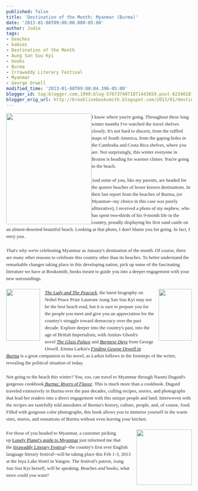 ```yaml
---
published: false
title: 'Destination of the Month: Myanmar (Burma)'
date: '2013-01-08T09:00:00.000-05:00'
author: Jodie
tags:
- beaches
- babies
- Destination of the Month
- Aung San Suu Kyi
- books
- Burma
- Irrawaddy Literary Festival
- Myanmar
- George Orwell
modified_time: '2013-01-08T09:00:04.396-05:00'
blogger_id: tag:blogger.com,1999:blog-5767374071871443859.post-8234018704414897142
blogger_orig_url: http://brooklinebooksmith.blogspot.com/2013/01/destination-of-month-myanmar-burma.html
---
```


<div style="color: #333333; font-family: Georgia, 'Times New Roman', 'Bitstream Charter', Times, serif; font-size: 13px; line-height: 19px;"><a data-mce-href="http://globecornerbookstore.com/blogs/wp-content/uploads/2013/01/burmabook.jpg" href="http://globecornerbookstore.com/blogs/wp-content/uploads/2013/01/burmabook.jpg"><img alt="" class="alignleft size-medium wp-image-8652" data-mce-src="http://globecornerbookstore.com/blogs/wp-content/uploads/2013/01/burmabook-232x300.jpg" height="300" src="http://globecornerbookstore.com/blogs/wp-content/uploads/2013/01/burmabook-232x300.jpg" style="border: 0px; cursor: default; float: left;" title="burmabook" width="232" /></a>I know where you're going. Throughout these long winter months I've watched the travel shelves closely. It's not hard to discern, from the ruffled maps of South America, from the gaping holes in the Cambodia and Costa Rica shelves, where you are. Not surprisingly, this winter everyone in Boston is heading for warmer climes. You're going to the beach.</div><div style="color: #333333; font-family: Georgia, 'Times New Roman', 'Bitstream Charter', Times, serif; font-size: 13px; line-height: 19px;"><br /></div><div style="color: #333333; font-family: Georgia, 'Times New Roman', 'Bitstream Charter', Times, serif; font-size: 13px; line-height: 19px;">And some of you, like my parents, are headed for the quieter beaches of lesser known destinations. In their last report from the beaches of Burma, (or Myanmar--my choice in this case was purely alliterative), I received a photo of my nephew, who has spent two-thirds of his 9-month life in the country, proudly displaying his first sand castle on an almost-deserted beautiful beach. Looking at that photo, I don't blame you for going. In fact, I envy you.</div><div style="color: #333333; font-family: Georgia, 'Times New Roman', 'Bitstream Charter', Times, serif; font-size: 13px; line-height: 19px;"><br /></div><div style="color: #333333; font-family: Georgia, 'Times New Roman', 'Bitstream Charter', Times, serif; font-size: 13px; line-height: 19px;">That's why we're celebrating Myanmar as January's destination of the month. Of course, there are many other reasons to celebrate this country other than its beaches. To better understand the remarkable changes taking place in this developing nation, pick up some of the fascinating literature we have at Booksmith, books meant to guide you into a deeper engagement with your new surroundings.</div><div style="color: #333333; font-family: Georgia, 'Times New Roman', 'Bitstream Charter', Times, serif; font-size: 13px; line-height: 19px;"><br /></div><div style="color: #333333; font-family: Georgia, 'Times New Roman', 'Bitstream Charter', Times, serif; font-size: 13px; line-height: 19px;"><a data-mce-href="http://globecornerbookstore.com/blogs/wp-content/uploads/2013/01/FC9781741794694.jpg" href="http://globecornerbookstore.com/blogs/wp-content/uploads/2013/01/FC9781741794694.jpg" style="clear: right; float: right; margin-bottom: 1em; margin-left: 1em;"><img alt="" class="alignright size-full wp-image-8665" data-mce-src="http://globecornerbookstore.com/blogs/wp-content/uploads/2013/01/FC9781741794694.jpg" height="140" src="http://globecornerbookstore.com/blogs/wp-content/uploads/2013/01/FC9781741794694.jpg" style="border: 0px; float: right;" title="FC9781741794694" width="90" /></a><a data-mce-href="http://globecornerbookstore.com/blogs/wp-content/uploads/2013/01/FC9781615190645.jpg" href="http://globecornerbookstore.com/blogs/wp-content/uploads/2013/01/FC9781615190645.jpg" style="clear: left; float: left; margin-bottom: 1em; margin-right: 1em;"><img alt="" class="alignleft size-full wp-image-8653" data-mce-src="http://globecornerbookstore.com/blogs/wp-content/uploads/2013/01/FC9781615190645.jpg" height="140" src="http://globecornerbookstore.com/blogs/wp-content/uploads/2013/01/FC9781615190645.jpg" style="border: 0px; float: left;" title="FC9781615190645" width="92" /></a><em><a data-mce-href="http://www.brooklinebooksmith-shop.com/book/9781615190645" href="http://www.brooklinebooksmith-shop.com/book/9781615190645">The Lady and The Peacock</a>,&nbsp;</em>the latest biography on Nobel Peace Prize Laureate Aung San Suu Kyi may not be the best&nbsp;beach read, but&nbsp;it is sure to prepare you for the people you meet and give you an appreciation for the country's struggle toward democracy over the past decade. Explore deeper into the country's past, into the age of British Imperialism, with Amitav Ghosh's novel&nbsp;<em><a data-mce-href="http://www.brooklinebooksmith-shop.com/book/9780375758775" href="http://www.brooklinebooksmith-shop.com/book/9780375758775">The Glass Palace</a>&nbsp;</em>and&nbsp;<a data-mce-href="http://www.brooklinebooksmith-shop.com/book/9780307595041" href="http://www.brooklinebooksmith-shop.com/book/9780307595041"><em>Burmese Days</em></a>&nbsp;from George Orwell. Emma Larkin's&nbsp;<a data-mce-href="http://www.brooklinebooksmith-shop.com/search/apachesolr_search/emma%20larkin" href="http://www.brooklinebooksmith-shop.com/search/apachesolr_search/emma%20larkin"><em>Finding George Orwell in Burma</em></a>&nbsp;is a great companion to his novel, as Larkin follows in the footsteps of the writer, revealing the political situation of today.</div><div style="color: #333333; font-family: Georgia, 'Times New Roman', 'Bitstream Charter', Times, serif; font-size: 13px; line-height: 19px;"><br /></div><div style="color: #333333; font-family: Georgia, 'Times New Roman', 'Bitstream Charter', Times, serif; font-size: 13px; line-height: 19px;">Not going to the beach this winter? You, too, can travel to Myanmar through Naomi Duguid's gorgeous&nbsp;cookbook<a data-mce-href="http://www.brooklinebooksmith-shop.com/book/9781579654139" href="http://www.brooklinebooksmith-shop.com/book/9781579654139"><em>&nbsp;Burma: Rivers of Flavor</em></a>. This is much more than a cookbook. Duguid traveled extensively in Burma over the past decades, culling recipes, stories, and photographs that lead her readers into a direct engagement with this unique people and land. Interwoven with the recipes are tastefully told anecdotes of Burma's history, culture, people, and, of course, food. Filled with gorgeous color photographs, this book allows you to immerse yourself in the warm sites, stories, and sensations of Burma without even leaving your kitchen.</div><div style="color: #333333; font-family: Georgia, 'Times New Roman', 'Bitstream Charter', Times, serif; font-size: 13px; line-height: 19px;"><br /></div><div style="color: #333333; font-family: Georgia, 'Times New Roman', 'Bitstream Charter', Times, serif; font-size: 13px; line-height: 19px;"><a data-mce-href="http://globecornerbookstore.com/blogs/wp-content/uploads/2013/01/photomyanmar.jpg" href="http://globecornerbookstore.com/blogs/wp-content/uploads/2013/01/photomyanmar.jpg" style="clear: right; float: right; margin-bottom: 1em; margin-left: 1em;"><img alt="" class="alignright size-thumbnail wp-image-8659" data-mce-src="http://globecornerbookstore.com/blogs/wp-content/uploads/2013/01/photomyanmar-150x150.jpg" height="150" src="http://globecornerbookstore.com/blogs/wp-content/uploads/2013/01/photomyanmar-150x150.jpg" style="border: 0px; float: right;" title="photomyanmar" width="150" /></a></div><div style="color: #333333; font-family: Georgia, 'Times New Roman', 'Bitstream Charter', Times, serif; font-size: 13px; line-height: 19px;">For those of you headed to Myanmar, a customer picking up&nbsp;<a data-mce-href="http://www.brooklinebooksmith-shop.com/book/9781741794694" href="http://www.brooklinebooksmith-shop.com/book/9781741794694">Lonely Planet's guide to Myanmar</a>&nbsp;just informed me that the&nbsp;<a data-mce-href="http://irrawaddylitfest.com/" href="http://irrawaddylitfest.com/">Irrawaddy&nbsp;Literary Festiva</a>l--the country's first ever English language literary festival--will be taking place this Feb 1-3, 2013 at the Inya Lake Hotel in Yangon. The festival's patron, Aung San Suu Kyi herself, will be speaking. Beaches&nbsp;<em>and</em>&nbsp;books, what more could you want?</div>